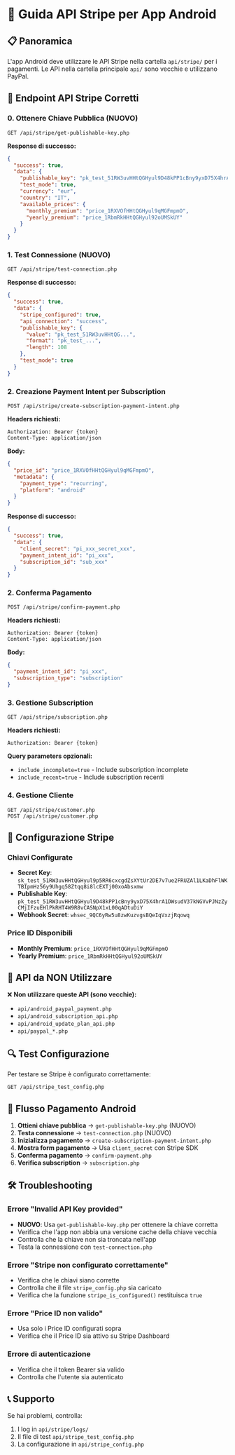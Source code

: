 # 🚀 Guida API Stripe per App Android

## 📋 Panoramica

L'app Android deve utilizzare le API Stripe nella cartella `api/stripe/` per i pagamenti. Le API nella cartella principale `api/` sono vecchie e utilizzano PayPal.

## 🔗 Endpoint API Stripe Corretti

### 0. **Ottenere Chiave Pubblica (NUOVO)**
```
GET /api/stripe/get-publishable-key.php
```

**Response di successo:**
```json
{
  "success": true,
  "data": {
    "publishable_key": "pk_test_51RW3uvHHtQGHyul9D48kPP1cBny9yxD75X4hrA1DWsudV37kNGVvPJNzZyCMjIFzuEHlPkRHT4W9R8vCASNpX1xL00qADtuDiY",
    "test_mode": true,
    "currency": "eur",
    "country": "IT",
    "available_prices": {
      "monthly_premium": "price_1RXVOfHHtQGHyul9qMGFmpmO",
      "yearly_premium": "price_1RbmRkHHtQGHyul92oUMSkUY"
    }
  }
}
```

### 1. **Test Connessione (NUOVO)**
```
GET /api/stripe/test-connection.php
```

**Response di successo:**
```json
{
  "success": true,
  "data": {
    "stripe_configured": true,
    "api_connection": "success",
    "publishable_key": {
      "value": "pk_test_51RW3uvHHtQG...",
      "format": "pk_test_...",
      "length": 108
    },
    "test_mode": true
  }
}
```

### 2. **Creazione Payment Intent per Subscription**
```
POST /api/stripe/create-subscription-payment-intent.php
```

**Headers richiesti:**
```
Authorization: Bearer {token}
Content-Type: application/json
```

**Body:**
```json
{
  "price_id": "price_1RXVOfHHtQGHyul9qMGFmpmO",
  "metadata": {
    "payment_type": "recurring",
    "platform": "android"
  }
}
```

**Response di successo:**
```json
{
  "success": true,
  "data": {
    "client_secret": "pi_xxx_secret_xxx",
    "payment_intent_id": "pi_xxx",
    "subscription_id": "sub_xxx"
  }
}
```

### 2. **Conferma Pagamento**
```
POST /api/stripe/confirm-payment.php
```

**Headers richiesti:**
```
Authorization: Bearer {token}
Content-Type: application/json
```

**Body:**
```json
{
  "payment_intent_id": "pi_xxx",
  "subscription_type": "subscription"
}
```

### 3. **Gestione Subscription**
```
GET /api/stripe/subscription.php
```

**Headers richiesti:**
```
Authorization: Bearer {token}
```

**Query parameters opzionali:**
- `include_incomplete=true` - Include subscription incomplete
- `include_recent=true` - Include subscription recenti

### 4. **Gestione Cliente**
```
GET /api/stripe/customer.php
POST /api/stripe/customer.php
```

## 🔧 Configurazione Stripe

### Chiavi Configurate
- **Secret Key**: `sk_test_51RW3uvHHtQGHyul9p5RR6cxcgdZsXYtUr2DE7v7ue2FRUZAl1LKaDhFlWKTBIpmHz56y9Uhgq58Ztqq8i8lcEXTj00xoAbsxmw`
- **Publishable Key**: `pk_test_51RW3uvHHtQGHyul9D48kPP1cBny9yxD75X4hrA1DWsudV37kNGVvPJNzZyCMjIFzuEHlPkRHT4W9R8vCASNpX1xL00qADtuDiY`
- **Webhook Secret**: `whsec_9QC6yRw5u8zwKuzvgsBQeIqVxzjRqowq`

### Price ID Disponibili
- **Monthly Premium**: `price_1RXVOfHHtQGHyul9qMGFmpmO`
- **Yearly Premium**: `price_1RbmRkHHtQGHyul92oUMSkUY`

## 🚨 API da NON Utilizzare

❌ **Non utilizzare queste API (sono vecchie):**
- `api/android_paypal_payment.php`
- `api/android_subscription_api.php`
- `api/android_update_plan_api.php`
- `api/paypal_*.php`

## 🔍 Test Configurazione

Per testare se Stripe è configurato correttamente:
```
GET /api/stripe_test_config.php
```

## 📱 Flusso Pagamento Android

1. **Ottieni chiave pubblica** → `get-publishable-key.php` (NUOVO)
2. **Testa connessione** → `test-connection.php` (NUOVO)
3. **Inizializza pagamento** → `create-subscription-payment-intent.php`
4. **Mostra form pagamento** → Usa `client_secret` con Stripe SDK
5. **Conferma pagamento** → `confirm-payment.php`
6. **Verifica subscription** → `subscription.php`

## 🛠️ Troubleshooting

### Errore "Invalid API Key provided"
- **NUOVO**: Usa `get-publishable-key.php` per ottenere la chiave corretta
- Verifica che l'app non abbia una versione cache della chiave vecchia
- Controlla che la chiave non sia troncata nell'app
- Testa la connessione con `test-connection.php`

### Errore "Stripe non configurato correttamente"
- Verifica che le chiavi siano corrette
- Controlla che il file `stripe_config.php` sia caricato
- Verifica che la funzione `stripe_is_configured()` restituisca `true`

### Errore "Price ID non valido"
- Usa solo i Price ID configurati sopra
- Verifica che il Price ID sia attivo su Stripe Dashboard

### Errore di autenticazione
- Verifica che il token Bearer sia valido
- Controlla che l'utente sia autenticato

## 📞 Supporto

Se hai problemi, controlla:
1. I log in `api/stripe/logs/`
2. Il file di test `api/stripe_test_config.php`
3. La configurazione in `api/stripe_config.php` 